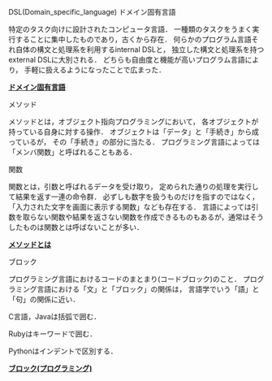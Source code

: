DSL(Domain_specific_language) ドメイン固有言語

特定のタスク向けに設計されたコンピュータ言語．
一種類のタスクをうまく実行することに集中したものであり，古くから存在．
何らかのプログラム言語それ自体の構文と処理系を利用するinternal DSLと，
独立した構文と処理系を持つexternal DSLに大別される．
どちらも自由度と機能が高いプログラム言語により，
手軽に扱えるようになったことで広まった．

**[ドメイン固有言語](https://ja.wikipedia.org/wiki/ドメイン固有言語)**

メソッド

メソッドとは，オブジェクト指向プログラミングにおいて，
各オブジェクトが持っている自身に対する操作．
オブジェクトは「データ」と「手続き」から成っているが，
その「手続き」の部分に当たる．
プログラミング言語によっては「メンバ関数」と呼ばれることもある．

関数

関数とは，引数と呼ばれるデータを受け取り，
定められた通りの処理を実行して結果を返す一連の命令群．
必ずしも数字を扱うものだけを指すのではなく，
「入力された文字を画面に表示する関数」なども存在する．
言語によっては引数を取らない関数や結果を返さない関数を作成できるものもあるが，通常はそうしたものは関数とは呼ばないことが多い．

**[メソッドとは](https://qiita.com/T-N0121/items/ecf5b911463ac9fa1d3e)**

ブロック

プログラミング言語におけるコードのまとまり(コードブロック)のこと．
プログラミング言語における「文」と「ブロック」の関係は，
言語学でいう「語」と「句」の関係に近い．

C言語，Javaは括弧で囲む．

Rubyはキーワードで囲む．

Pythonはインデントで区別する．

**[ブロック(プログラミング)](https://ja.m.wikipedia.org/wiki/ブロック_(プログラミング))**
